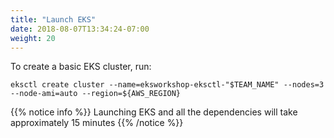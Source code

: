```yaml
---
title: "Launch EKS"
date: 2018-08-07T13:34:24-07:00
weight: 20
---
```


To create a basic EKS cluster, run:
```
eksctl create cluster --name=eksworkshop-eksctl-"$TEAM_NAME" --nodes=3 --node-ami=auto --region=${AWS_REGION}
```
{{% notice info %}}
Launching EKS and all the dependencies will take approximately 15 minutes
{{% /notice %}}
